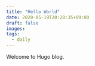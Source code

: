 ```yaml
---
title: "Hello World"
date: 2020-05-19T20:20:35+09:00
draft: false
images:
tags:
  - daily
---
```


Welcome to Hugo blog.